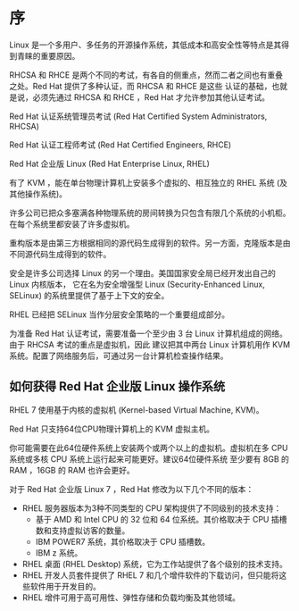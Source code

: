 # 序

Linux 是一个<red>多用户</red>、<red>多任务</red>的开源操作系统，其低成本和高安全性等特点是其得到青睐的重要原因。

RHCSA 和 RHCE 是两个不同的考试，有各自的侧重点，然而二者之间也有重叠之处。Red Hat 提供了多种认证，而 RHCSA 和 RHCE 是这些
认证的<red>基础</red>，也就是说，必须先通过 RHCSA 和 RHCE ，Red Hat 才允许参加其他认证考试。

Red Hat 认证系统管理员考试 (Red Hat Certified System Administrators, RHCSA)

Red Hat 认证工程师考试 (Red Hat Certified Engineers, RHCE)

Red Hat 企业版 Linux (Red Hat Enterprise Linux, RHEL)

有了 KVM ，能在单台物理计算机上安装多个虚拟的、相互独立的 RHEL 系统 (及其他操作系统)。

许多公司已把众多塞满各种物理系统的房间转换为只包含有限几个系统的小机柜。在每个系统里都安装了许多虚拟机。

重构版本是由第三方根据相同的源代码生成得到的软件。另一方面，克隆版本是由不同源代码生成得到的软件。

安全是许多公司选择 Linux 的另一个理由。美国国家安全局已经开发出自己的 Linux 内核版本，
它在名为安全增强型 Linux (Security-Enhanced Linux, SELinux) 的系统里提供了基于上下文的安全。

RHEL 已经把 SELinux 当作分层安全策略的一个重要组成部分。

为准备 Red Hat 认证考试，需要准备一个至少由 3 台 Linux 计算机组成的网络。由于 RHCSA 考试的重点是虚拟机，因此
建议把其中两台 Linux 计算机用作 KVM 系统。配置了网络服务后，可通过另一台计算机检查操作结果。

## 如何获得 Red Hat 企业版 Linux 操作系统

RHEL 7 使用基于内核的虚拟机 (Kernel-based Virtual Machine, KVM)。

Red Hat 只支持64位CPU物理计算机上的 KVM 虚拟主机。

你可能需要在此64位硬件系统上安装两个或两个以上的虚拟机。虚拟机在多 CPU 系统或多核 CPU 系统上运行起来可能更好。建议64位硬件系统
至少要有 8GB 的 RAM ，16GB 的 RAM 也许会更好。

对于 Red Hat 企业版 Linux 7 ，Red Hat 修改为以下几个不同的版本：
- RHEL 服务器版本为3种不同类型的 CPU 架构提供了不同级别的技术支持：
    - 基于 AMD 和 Intel CPU 的 32 位和 64 位系统。其价格取决于 CPU 插槽数和支持虚拟访客的数量。
    - IBM POWER7 系统，其价格取决于 CPU 插槽数。
    - IBM z 系统。
- RHEL 桌面 (RHEL Desktop) 系统，它为工作站提供了各个级别的技术支持。
- RHEL 开发人员套件提供了 RHEL 7 和几个增件软件的下载访问，但只能将这些软件用于开发目的。
- RHEL 增件可用于高可用性、弹性存储和负载均衡及其他领域。




